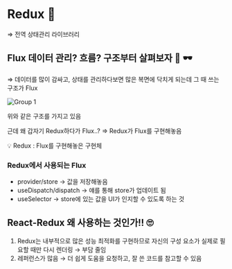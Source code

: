 # Redux 🎪

⇒ 전역 상태관리 라이브러리

## Flux 데이터 관리? 흐름? 구조부터 살펴보자 🤟 🕶

⇒ 데이터를 많이 감싸고, 상태를 관리하다보면 많은 복면에 닥치게 되는데 그 때 쓰는 구조가 Flux

![Group 1](https://user-images.githubusercontent.com/101488116/215091423-7fa07fe4-c3fa-42ab-9683-183cfcbf6de1.png)

위와 같은 구조를 가지고 있음

근데 왜 갑자기 Redux하다가 Flux..? ⇒ Redux가 Flux를 구현해놓음

<aside> 💡 Redux : Flux를 구현해놓은 구현체

</aside>

### Redux에서 사용되는 Flux

- provider/store → 값을 저장해놓음
- useDispatch/dispatch → 얘를 통해 store가 업데이트 됨
- useSelector → store에 있는 값을 UI가 인지할 수 있도록 하는 것

## React-Redux 왜 사용하는 것인가!! 🙄

1. Redux는 내부적으로 많은 성능 최적화를 구현하므로 자신의 구성 요소가 실제로 필요할 때만 다시 렌더링 → 부담 줄임
2. 레퍼런스가 많음 → 더 쉽게 도움을 요청하고, 잘 쓴 코드를 참고할 수 있음
